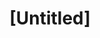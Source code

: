---
pid: ch1053
title: "[Untitled]"
location_transcription: 
coordinates: "[-75.163381296431, 39.952401749882]"
zipcode: 
gen_neighborhood: 
neighborhood: 
outside_phl: 
age: 
age_range: 
instagram: 
image_file_name: ch_1053.jpg
proposal_transcription: History is history it makes us who we are
topic: History
topic_summary: '0'
type: Other No Form
keywords_other: History
credit: 
image_labels: 
twitter: 
facebook: 
permalink: "/monuments/ch1053/"
layout: item-page
---